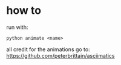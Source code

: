 # how to

run with:
```
python animate <name>
```

all credit for the animations go to:
https://github.com/peterbrittain/asciimatics
